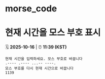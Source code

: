 # morse_code
# 현재 시간을 모스 부호 표시
<!-- MORSE_TIME_START -->
🗓️ **2025-10-16** | ⏰ **11:39 (KST)**

```
현재 시간을 입력하세요. 모스 부호로 바꿉니다
.---- .---- ...-- ----.
모스 부호를 다시 현재 시간으로 바꿉니다
1139
```
<!-- MORSE_TIME_END -->
